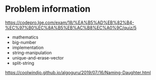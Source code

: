 # Problem information

<https://codepro.lge.com/exam/18/%EA%B5%AD%EB%82%B4-%EC%97%B0%EC%8A%B5%EB%AC%B8%EC%A0%9C/quiz/5>

- mathematics
- big-number
- implementation
- string-manipulation
- unique-and-erase-vector
- split-string

<https://coolwindjo.github.io/algoguru/2019/07/16/Naming-Daughter.html>
